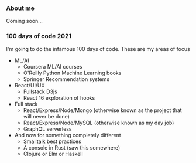 ### About me

Coming soon...

### 100 days of code 2021

I'm going to do the infamous 100 days of code. These are my areas of focus

* ML/AI
  * Coursera ML/AI courses
  * O'Reilly Python Machine Learning books
  * Springer Recommendation systems 
* React/UI/UX
  * Fullstack D3js
  * React 16 exploration of hooks
* Full stack 
  * React/Express/Node/Mongo (otherwise known as the project that will never be done)
  * React/Express/Node/MySQL (otherwise known as my day job)
  * GraphQL serverless 
* And now for something completely different
  * Smalltalk best practices
  * A console in Rust (saw this somewhere)
  * Clojure or Elm or Haskell
  
 
